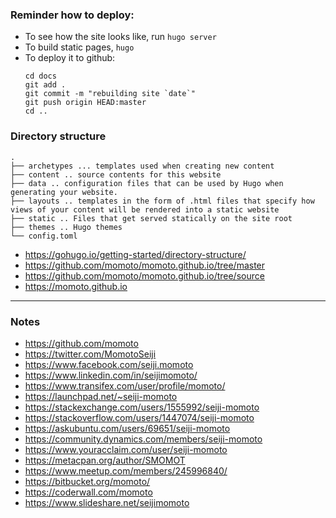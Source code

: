 ### Reminder how to deploy:

- To see how the site looks like, run `hugo server`
- To build static pages, `hugo`
- To deploy it to github:
  ```:shell
  cd docs
  git add .
  git commit -m "rebuilding site `date`"
  git push origin HEAD:master
  cd ..
  ```

### Directory structure

    .
    ├── archetypes ... templates used when creating new content
    ├── content .. source contents for this website
    ├── data .. configuration files that can be used by Hugo when generating your website.
    ├── layouts .. templates in the form of .html files that specify how views of your content will be rendered into a static website
    ├── static .. Files that get served statically on the site root
    ├── themes .. Hugo themes
    └── config.toml

- https://gohugo.io/getting-started/directory-structure/
- https://github.com/momoto/momoto.github.io/tree/master
- https://github.com/momoto/momoto.github.io/tree/source
- https://momoto.github.io

---

### Notes

- https://github.com/momoto
- https://twitter.com/MomotoSeiji
- https://www.facebook.com/seiji.momoto    
- https://www.linkedin.com/in/seijimomoto/
- https://www.transifex.com/user/profile/momoto/
- https://launchpad.net/~seiji-momoto
- https://stackexchange.com/users/1555992/seiji-momoto
- https://stackoverflow.com/users/1447074/seiji-momoto
- https://askubuntu.com/users/69651/seiji-momoto
- https://community.dynamics.com/members/seiji-momoto
- https://www.youracclaim.com/user/seiji-momoto
- https://metacpan.org/author/SMOMOT
- https://www.meetup.com/members/245996840/
- https://bitbucket.org/momoto/
- https://coderwall.com/momoto
- https://www.slideshare.net/seijimomoto
